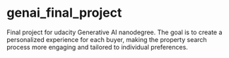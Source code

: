 # genai_final_project
Final project for udacity Generative AI nanodegree. The goal is to create a personalized experience for each buyer, making the property search process more engaging and tailored to individual preferences.
